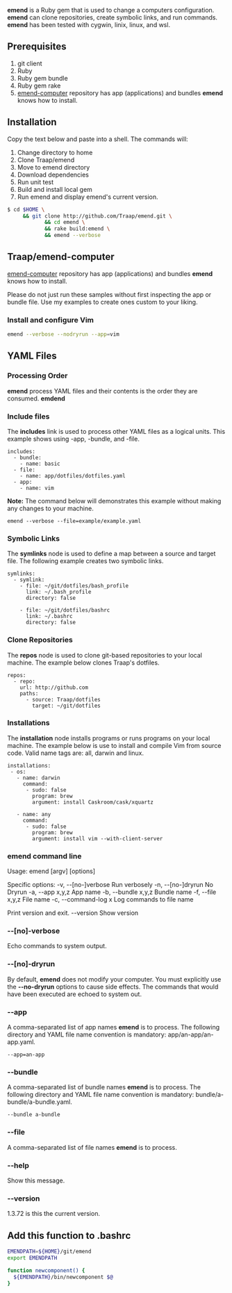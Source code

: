 **emend** is a Ruby gem that is used to change a computers configuration.
**emend** can clone repositories, create symbolic links, and run commands.
**emend** has been tested with cygwin, linix, linux, and wsl.

## Prerequisites 
1. git client
2. Ruby
3. Ruby gem bundle
4. Ruby gem rake 
5. [emend-computer](https://github.com/Traap/emend-computer) repository has app
(applications) and bundles **emend** knows how to install.  

## Installation
Copy the text below and paste into a shell.  The commands will:
1. Change directory to home
2. Clone Traap/emend
3. Move to emend directory
4. Download dependencies
5. Run unit test
5. Build and install local gem
6. Run emend and display emend's current version.

```bash
$ cd $HOME \
     && git clone http://github.com/Traap/emend.git \
            && cd emend \
            && rake build:emend \ 
            && emend --verbose
```

## Traap/emend-computer
[emend-computer](https://github.com/Traap/emend-computer) repository has app
(applications) and bundles **emend** knows how to install.  

Please do not just run these samples without first inspecting the app or bundle
file.  Use my examples to create ones custom to your liking.

### Install and configure Vim
```bash
emend --verbose --nodryrun --app=vim
```


## YAML Files
### Processing Order
**emend** process YAML files and their contents is the order they are
consumed.  **emdend** 

### Include files
The **includes** link is used to process other YAML files as a logical units.
This example shows using -app, -bundle, and -file.
```
includes:
  - bundle:
    - name: basic 
  - file:
    - name: app/dotfiles/dotfiles.yaml
  - app:
    - name: vim 
```
**Note:** The command below will demonstrates this example without making any
changes to your machine.
```
emend --verbose --file=example/example.yaml
```

### Symbolic Links
The **symlinks** node is used to define a map between a source and target file.
The following example creates two symbolic links.
```
symlinks:
  - symlink:
    - file: ~/git/dotfiles/bash_profile
      link: ~/.bash_profile
      directory: false

    - file: ~/git/dotfiles/bashrc
      link: ~/.bashrc
      directory: false
```

### Clone Repositories
The **repos** node is used to clone git-based repositories to your local
machine.  The example below clones Traap's dotfiles.
```
repos:
  - repo:
    url: http://github.com
    paths:
      - source: Traap/dotfiles
        target: ~/git/dotfiles
```

### Installations
The **installation** node installs programs or runs programs on your local
machine.  The example below is use to install and compile Vim from source code.
Valid name tags are: all, darwin and linux.
```
installations:
 - os:
   - name: darwin
     command:
      - sudo: false
        program: brew
        argument: install Caskroom/cask/xquartz

   - name: any 
     command:
      - sudo: false
        program: brew
        argument: install vim --with-client-server
```

### emend command line
Usage: emend [argv] [options]

Specific options:
    -v, --[no-]verbose               Run verbosely
    -n, --[no-]dryrun                No Dryrun
    -a, --app x,y,z                  App name
    -b, --bundle x,y,z               Bundle name
    -f, --file x,y,z                 File name
    -c, --command-log x              Log commands to file name

Print version and exit.
        --version                    Show version

### --[no]-verbose
Echo commands to system output.

### --[no]-dryrun
By default, **emend** does not modify your computer.  You must explicitly
use the **--no-dryrun** options to cause side effects.  The commands that would
have been executed are echoed to system out.

### --app
A comma-separated list of app names **emend** is to process.  The following
directory and YAML file name convention is mandatory: app/an-app/an-app.yaml.
```
--app=an-app
```

### --bundle
A comma-separated list of bundle names **emend** is to process.  The following
directory and YAML file name convention is mandatory:
bundle/a-bundle/a-bundle.yaml.
```
--bundle a-bundle 
```

### --file
A comma-separated list of file names **emend** is to process.

### --help
Show this message.

### --version
1.3.72 is this the current version.

## Add this function to .bashrc
```bash
EMENDPATH=${HOME}/git/emend
export EMENDPATH

function newcomponent() {
  ${EMENDPATH}/bin/newcomponent $@
}
```

